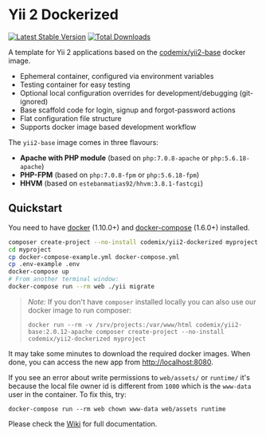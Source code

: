 Yii 2 Dockerized
================

[![Latest Stable Version](https://poser.pugx.org/codemix/yii2-dockerized/v/stable.svg)](https://packagist.org/packages/codemix/yii2-dockerized)
[![Total Downloads](https://poser.pugx.org/codemix/yii2-dockerized/downloads.svg)](https://packagist.org/packages/codemix/yii2-dockerized)

A template for Yii 2 applications based on the
[codemix/yii2-base](https://registry.hub.docker.com/u/codemix/yii2-base/) docker image.

 * Ephemeral container, configured via environment variables
 * Testing container for easy testing
 * Optional local configuration overrides for development/debugging (git-ignored)
 * Base scaffold code for login, signup and forgot-password actions
 * Flat configuration file structure
 * Supports docker image based development workflow

The `yii2-base` image comes in three flavours:

 * **Apache with PHP module** (based on `php:7.0.8-apache` or `php:5.6.18-apache`)
 * **PHP-FPM** (based on `php:7.0.8-fpm` or `php:5.6.18-fpm`)
 * **HHVM** (based on `estebanmatias92/hhvm:3.8.1-fastcgi`)

Quickstart
-------------

You need to have [docker](http://www.docker.com) (1.10.0+) and
[docker-compose](https://docs.docker.com/compose/install/) (1.6.0+) installed.

```sh
composer create-project --no-install codemix/yii2-dockerized myproject
cd myproject
cp docker-compose-example.yml docker-compose.yml
cp .env-example .env
docker-compose up
# From another terminal window:
docker-compose run --rm web ./yii migrate
```

> *Note:* If you don't have `composer` installed locally you can also use our docker image
> to run composer:
>
> ```
> docker run --rm -v /srv/projects:/var/www/html codemix/yii2-base:2.0.12-apache composer create-project --no-install codemix/yii2-dockerized myproject
> ```

It may take some minutes to download the required docker images. When
done, you can access the new app from [http://localhost:8080](http://localhost:8080).

If you see an error about write permissions to `web/assets/` or `runtime/` it's because
the local file owner id is different from `1000` which is the `www-data` user in the container.
To fix this, try:

```
docker-compose run --rm web chown www-data web/assets runtime
```

Please check the [Wiki](https://github.com/codemix/yii2-dockerized/wiki) for full documentation.
